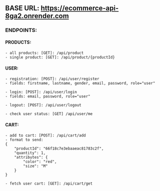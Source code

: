 ## BASE URL: https://ecommerce-api-8ga2.onrender.com

### ENDPOINTS:

#### PRODUCTS:
	- all products: [GET]: /api/product
	- single product: [GET]: /api/product/{productId}


#### USER:
 	- registration: [POST]: /api/user/register
  	- fields: firstname, lastname, gender, email, password, role="user"
   
 	- login: [POST]: /api/user/login
  	- fields: email, password, role="user"
   
 	- logout: [POST]: /api/user/logout
  
 	- check user status: [GET] /api/user/me


#### CART:
 	- add to cart: [POST]: /api/cart/add
  	- format to send:
	{
  		"productId": "66f18c7e3ebaaeac81783c2f",
		"quantity": 1,
		"attributes": {
			"color": "red",
			"size": "M"
		}
	}

 	- fetch user cart: [GET]: /api/cart/get
